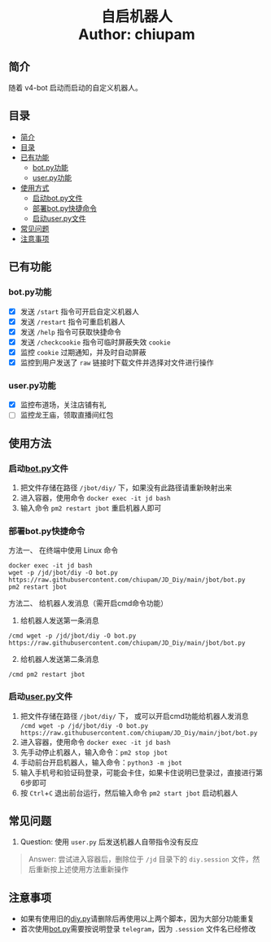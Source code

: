 <h1 align="center">
  自启机器人
  <br>
  Author: chiupam
</h1>

## 简介
随着 v4-bot 启动而启动的自定义机器人。
## 目录
- [简介](#简介)
- [目录](#目录)
- [已有功能](#已有功能)
  - [bot.py功能](#botpy功能)
  - [user.py功能](#userpy功能)
- [使用方式](#使用方式)
  - [启动bot.py文件](#启动botpy文件)
  - [部署bot.py快捷命令](#部署botpy快捷命令)
  - [启动user.py文件](#启动userpy文件)
- [常见问题](#常见问题)
- [注意事项](#注意事项)
## 已有功能
### bot.py功能
- [x] 发送 `/start` 指令可开启自定义机器人
- [x] 发送 `/restart` 指令可重启机器人
- [x] 发送 `/help` 指令可获取快捷命令
- [x] 发送 `/checkcookie` 指令可临时屏蔽失效 `cookie`
- [x] 监控 `cookie` 过期通知，并及时自动屏蔽
- [x] 监控到用户发送了 `raw` 链接时下载文件并选择对文件进行操作 
### user.py功能
- [x] 监控布道场，关注店铺有礼
- [ ] 监控龙王庙，领取直播间红包
## 使用方法
### 启动[bot.py](https://github.com/chiupam/JD_Diy/blob/main/jbot/bot.py)文件
1. 把文件存储在路径 `/jbot/diy/` 下，如果没有此路径请重新映射出来
2. 进入容器，使用命令 `docker exec -it jd bash`
3. 输入命令 `pm2 restart jbot` 重启机器人即可
### 部署bot.py快捷命令
方法一、 在终端中使用 Linux 命令
```
docker exec -it jd bash
wget -p /jd/jbot/diy -O bot.py https://raw.githubusercontent.com/chiupam/JD_Diy/main/jbot/bot.py
pm2 restart jbot
```
方法二、 给机器人发消息（需开启cmd命令功能）
1. 给机器人发送第一条消息
```
/cmd wget -p /jd/jbot/diy -O bot.py https://raw.githubusercontent.com/chiupam/JD_Diy/main/jbot/bot.py
```
2. 给机器人发送第二条消息
```
/cmd pm2 restart jbot
```
### 启动[user.py](https://github.com/chiupam/JD_Diy/blob/main/jbot/user.py)文件
1. 把文件存储在路径 `/jbot/diy/` 下， 或可以开启cmd功能给机器人发消息 `/cmd wget -p /jd/jbot/diy -O bot.py https://raw.githubusercontent.com/chiupam/JD_Diy/main/jbot/bot.py`
2. 进入容器，使用命令 `docker exec -it jd bash`
3. 先手动停止机器人，输入命令：`pm2 stop jbot`
4. 手动前台开启机器人，输入命令：`python3 -m jbot`
5. 输入手机号和验证码登录，可能会卡住，如果卡住说明已登录过，直接进行第6步即可
6. 按 `Ctrl`+`C` 退出前台运行，然后输入命令 `pm2 start jbot` 启动机器人
## 常见问题
1. Question: 使用 `user.py` 后发送机器人自带指令没有反应
> Answer: 尝试进入容器后，删除位于 `/jd` 目录下的 `diy.session` 文件，然后重新按上述使用方法重新操作
## 注意事项
- 如果有使用旧的[diy.py](https://github.com/chiupam/JD_Diy/blob/main/jbot/backup/diy.py)请删除后再使用以上两个脚本，因为大部分功能重复
- 首次使用[bot.py](https://github.com/chiupam/JD_Diy/blob/main/jbot/bot.py)需要按说明登录 `telegram`，因为 `.session` 文件名已经修改
